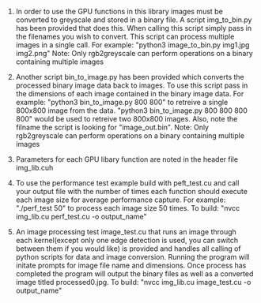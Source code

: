 1. In order to use the GPU functions in this library images must be converted to greyscale and stored in a binary file. A script img_to_bin.py has been provided that does this.
When calling this script simply pass in the filenames you wish to convert. This script can process multiple images in a single call. For example: "python3 image_to_bin.py img1.jpg img2.png"
Note: Only rgb2greyscale can perform operations on a binary containing multiple images

3. Another script bin_to_image.py has been provided which converts the processed binary image data back to images. To use this script pass in the dimensions of each image contained
in the binary image data. For example: "python3 bin_to_image.py 800 800" to retreive a single 800x800 image from the data. "python3 bin_to_image.py 800 800 800 800" would be used to
retreive two 800x800 images. Also, note the filname the script is looking for "image_out.bin".
Note: Only rgb2greyscale can perform operations on a binary containing multiple images


5. Parameters for each GPU libary function are noted in the header file img_lib.cuh

6. To use the performance test example build with peft_test.cu and call your output file with the number of times each function should execute each image size for average performance capture.
For example: "./perf_test 50" to process each image size 50 times. To build: "nvcc img_lib.cu perf_test.cu -o output_name"

7. An image processing test image_test.cu that runs an image through each kernel(except only one edge detection is used, you can switch between them if you would like) is provided and handles all calling of python scripts for data and image conversion. Running the program will initate prompts for image file name and dimensions. Once process has completed the program will output the binary files as well as a converted image titled processed0.jpg. To build: "nvcc img_lib.cu image_test.cu -o output_name"

